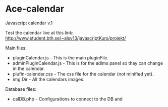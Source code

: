# Ace-calendar
Javascript calendar v.1

Test the calendar live at this link:
http://www.student.bth.se/~alsv13/javascriptKurs/projekt/

Main files:
- pluginCalendar.js - This is the main pluginFile.
- adminPluginCalendar.js - This is for the adims panel so thay can change in the calendar.
- plufin-calendar.css - The css file for the calendar (not minified yet).
- img Dir - All the calendars images.

Database files:
- calDB.php - Configurations to connect to the DB and
